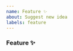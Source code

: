 ```yaml
---
name: Feature ✨
about: Suggest new idea
labels: feature
---
```

<!-- Search existing issues to avoid duplicates. Check readme/contributing docs. -->
<!-- Why do we need this? Please explain the motivation, how it will be used, etc. -->

### Feature ✨

